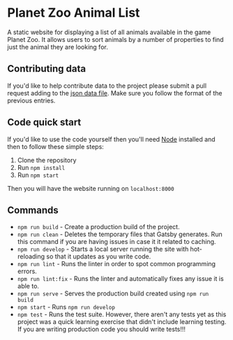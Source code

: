 # Planet Zoo Animal List

A static website for displaying a list of all animals available in the game Planet Zoo.
It allows users to sort animals by a number of properties to find just the animal they are looking for.

## Contributing data

If you'd like to help contribute data to the project please submit a pull request adding to the [json data file](https://github.com/CodingGreen/pz-animal-list/blob/master/src/data/animals.json).
Make sure you follow the format of the previous entries.

## Code quick start

If you'd like to use the code yourself then you'll need [Node](https://nodejs.org/en/) installed and then to follow these simple steps:
1. Clone the repository
2. Run `npm install`
3. Run `npm start`

Then you will have the website running on `localhost:8000`

## Commands

* `npm run build` - Create a production build of the project.
* `npm run clean` - Deletes the temporary files that Gatsby generates. Run this command if you are having issues in case it it related to caching.
* `npm run develop` - Starts a local server running the site with hot-reloading so that it updates as you write code.
* `npm run lint` - Runs the linter in order to spot common programming errors.
* `npm run lint:fix` - Runs the linter and automatically fixes any issue it is able to.
* `npm run serve` - Serves the production build created using `npm run build`
* `npm start` - Runs `npm run develop`
* `npm test` - Runs the test suite. However, there aren't any tests yet as this project was a quick learning exercise that didn't include learning testing. If you are writing production code you should write tests!!!
